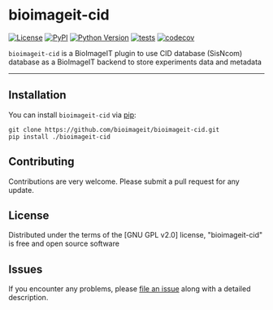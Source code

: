 # bioimageit-cid

[![License](https://img.shields.io/pypi/l/bioimageit-cid.svg?color=green)](https://github.com/bioimageit/bioimageit-cid/raw/master/LICENSE)
[![PyPI](https://img.shields.io/pypi/v/bioimageit-cid.svg?color=green)](https://pypi.org/project/bioimageit-cid)
[![Python Version](https://img.shields.io/pypi/pyversions/bioimageit-cid.svg?color=green)](https://python.org)
[![tests](https://github.com/bioimageit/bioimageit-cid/workflows/tests/badge.svg)](https://github.com/bioimageit/bioimageit-cid/actions)
[![codecov](https://codecov.io/gh/bioimageit/bioimageit-cid/branch/master/graph/badge.svg)](https://codecov.io/gh/bioimageit/bioimageit-cid)

`bioimageit-cid` is a BioImageIT plugin to use CID database (SisNcom) database as a BioImageIT backend to store experiments data and metadata 

----------------------------------

## Installation

You can install `bioimageit-cid` via [pip]:

    git clone https://github.com/bioimageit/bioimageit-cid.git
    pip install ./bioimageit-cid

## Contributing

Contributions are very welcome. Please submit a pull request for any update.

## License

Distributed under the terms of the [GNU GPL v2.0] license,
"bioimageit-cid" is free and open source software

## Issues

If you encounter any problems, please [file an issue] along with a detailed description.

[file an issue]: https://github.com/bioimageit/bioimageit-cid/issues
[pip]: https://pypi.org/project/pip/
[PyPI]: https://pypi.org/
